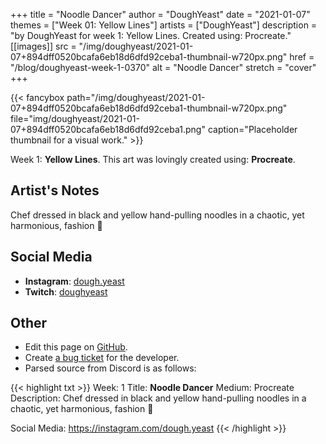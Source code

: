 +++
title =       "Noodle Dancer"
author =      "DoughYeast"
date =        "2021-01-07"
themes =      ["Week 01: Yellow Lines"]
artists =     ["DoughYeast"]
description = "by DoughYeast for week 1: Yellow Lines. Created using: Procreate."
[[images]]
              src = "/img/doughyeast/2021-01-07+894dff0520bcafa6eb18d6dfd92ceba1-thumbnail-w720px.png"
              href = "/blog/doughyeast-week-1-0370"
              alt = "Noodle Dancer"
              stretch = "cover"
+++


{{< fancybox path="/img/doughyeast/2021-01-07+894dff0520bcafa6eb18d6dfd92ceba1-thumbnail-w720px.png" file="img/doughyeast/2021-01-07+894dff0520bcafa6eb18d6dfd92ceba1.png" caption="Placeholder thumbnail for a visual work." >}}


Week 1: **Yellow Lines**. This art was lovingly created using: **Procreate**.

## Artist's Notes

Chef dressed in black and yellow hand-pulling noodles in a chaotic, yet harmonious, fashion 💛

## Social Media

- **Instagram**: <a href='https://instagram.com/dough.yeast' target='_blank'>dough.yeast</a>
- **Twitch**: <a href='https://twitch.tv/doughyeast' target='_blank'>doughyeast</a>

## Other

- Edit this page on [GitHub](https://github.com/teaminkling/web-refresh/edit/main/content/blog/doughyeast-week-1-0370.md).
- Create [a bug ticket](https://github.com/teaminkling/web-refresh/issues/new?assignees=&labels=bug&template=problem-report.md&title=) for the developer.
- Parsed source from Discord is as follows:

{{< highlight txt >}}
Week: 1
Title: **Noodle Dancer**
Medium: Procreate
Description: Chef dressed in black and yellow hand-pulling noodles in a chaotic, yet harmonious, fashion 💛 

Social Media: https://instagram.com/dough.yeast
{{< /highlight >}}